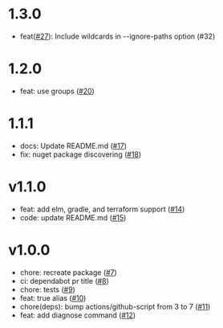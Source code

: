 # 1.3.0

- feat([#27](https://github.com/renancaraujo/dependabot_gen/pull/27)): Include wildcards in --ignore-paths option (#32)

# 1.2.0

- feat: use groups ([#20](https://github.com/renancaraujo/dependabot_gen/pull/20))

# 1.1.1

- docs: Update README.md ([#17](https://github.com/renancaraujo/dependabot_gen/pull/17))
- fix: nuget package discovering ([#18](https://github.com/renancaraujo/dependabot_gen/pull/18))

# v1.1.0

- feat: add elm, gradle, and terraform support ([#14](https://github.com/renancaraujo/dependabot_gen/pull/14))
- code: update README.md ([#15](https://github.com/renancaraujo/dependabot_gen/pull/15))

# v1.0.0

- chore: recreate package ([#7](https://github.com/renancaraujo/dependabot_gen/pull/7))
- ci: dependabot pr title ([#8](https://github.com/renancaraujo/dependabot_gen/pull/8))
- chore: tests ([#9](https://github.com/renancaraujo/dependabot_gen/pull/9))
- feat: true alias ([#10](https://github.com/renancaraujo/dependabot_gen/pull/10))
- chore(deps): bump actions/github-script from 3 to 7 ([#11](https://github.com/renancaraujo/dependabot_gen/pull/11))
- feat: add diagnose command ([#12](https://github.com/renancaraujo/dependabot_gen/pull/12))
